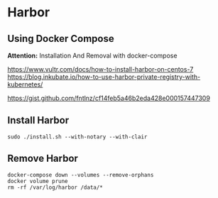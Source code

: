 # Harbor

## Using Docker Compose

**Attention:** Installation And Removal with docker-compose

https://www.vultr.com/docs/how-to-install-harbor-on-centos-7
https://blog.inkubate.io/how-to-use-harbor-private-registry-with-kubernetes/

https://gist.github.com/fntlnz/cf14feb5a46b2eda428e000157447309

## Install Harbor

```
sudo ./install.sh --with-notary --with-clair
```
## Remove Harbor

```
docker-compose down --volumes --remove-orphans
docker volume prune
rm -rf /var/log/harbor /data/*
```
